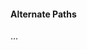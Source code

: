 <link rel="stylesheet" href="{{baseUrl}}/css/textbook.css">

<div class="website-content">

#### Alternate Paths

<div id="main">

...

</div>
</div>
